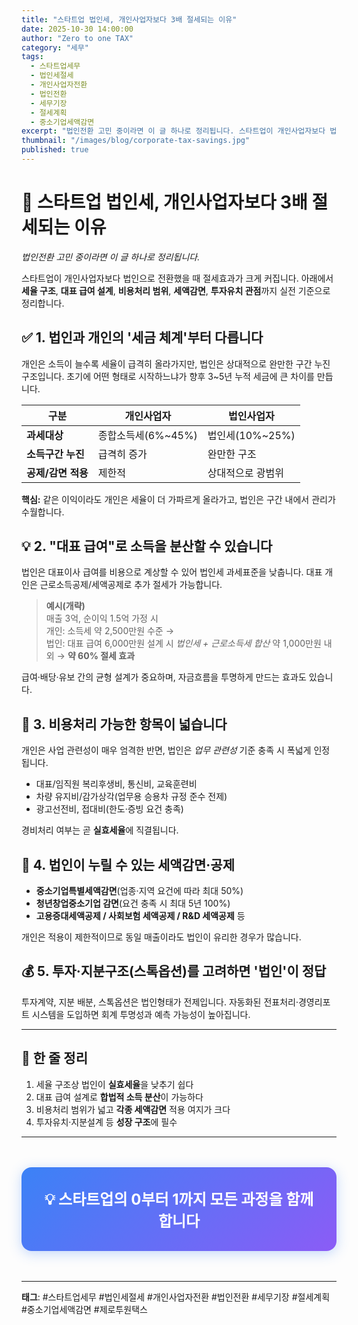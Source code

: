 ```yaml
---
title: "스타트업 법인세, 개인사업자보다 3배 절세되는 이유"
date: 2025-10-30 14:00:00
author: "Zero to one TAX"
category: "세무"
tags:
  - 스타트업세무
  - 법인세절세
  - 개인사업자전환
  - 법인전환
  - 세무기장
  - 절세계획
  - 중소기업세액감면
excerpt: "법인전환 고민 중이라면 이 글 하나로 정리됩니다. 스타트업이 개인사업자보다 법인으로 전환했을 때 세율 구조, 대표 급여 설계, 비용처리 범위, 세액감면까지 실전 기준으로 정리합니다."
thumbnail: "/images/blog/corporate-tax-savings.jpg"
published: true
---
```


# 🚀 스타트업 법인세, 개인사업자보다 3배 절세되는 이유

*법인전환 고민 중이라면 이 글 하나로 정리됩니다.*

스타트업이 개인사업자보다 법인으로 전환했을 때 절세효과가 크게 커집니다.
아래에서 **세율 구조**, **대표 급여 설계**, **비용처리 범위**, **세액감면**, **투자유치 관점**까지
실전 기준으로 정리합니다.

## ✅ 1. 법인과 개인의 '세금 체계'부터 다릅니다

개인은 소득이 늘수록 세율이 급격히 올라가지만, 법인은 상대적으로 완만한 구간 누진 구조입니다. 초기에 어떤 형태로 시작하느냐가 향후 3~5년 누적 세금에 큰 차이를 만듭니다.

| 구분 | 개인사업자 | 법인사업자 |
|------|------------|------------|
| **과세대상** | 종합소득세(6%~45%) | 법인세(10%~25%) |
| **소득구간 누진** | 급격히 증가 | 완만한 구조 |
| **공제/감면 적용** | 제한적 | 상대적으로 광범위 |

**핵심:** 같은 이익이라도 개인은 세율이 더 가파르게 올라가고, 법인은 구간 내에서 관리가 수월합니다.

## 💡 2. "대표 급여"로 소득을 분산할 수 있습니다

법인은 대표이사 급여를 비용으로 계상할 수 있어 법인세 과세표준을 낮춥니다. 대표 개인은 근로소득공제/세액공제로 추가 절세가 가능합니다.

> **예시(개략)**  
> 매출 3억, 순이익 1.5억 가정 시  
> 개인: 소득세 약 2,500만원 수준 →  
> 법인: 대표 급여 6,000만원 설계 시 *법인세 + 근로소득세 합산* 약 1,000만원 내외 → **약 60% 절세 효과**

급여·배당·유보 간의 균형 설계가 중요하며, 자금흐름을 투명하게 만드는 효과도 있습니다.

## 🧾 3. 비용처리 가능한 항목이 넓습니다

개인은 사업 관련성이 매우 엄격한 반면, 법인은 *업무 관련성* 기준 충족 시 폭넓게 인정됩니다.

- 대표/임직원 복리후생비, 통신비, 교육훈련비
- 차량 유지비/감가상각(업무용 승용차 규정 준수 전제)
- 광고선전비, 접대비(한도·증빙 요건 충족)

경비처리 여부는 곧 **실효세율**에 직결됩니다.

## 💸 4. 법인이 누릴 수 있는 세액감면·공제

- **중소기업특별세액감면**(업종·지역 요건에 따라 최대 50%)
- **청년창업중소기업 감면**(요건 충족 시 최대 5년 100%)
- **고용증대세액공제 / 사회보험 세액공제 / R&D 세액공제** 등

개인은 적용이 제한적이므로 동일 매출이라도 법인이 유리한 경우가 많습니다.

## 💰 5. 투자·지분구조(스톡옵션)를 고려하면 '법인'이 정답

투자계약, 지분 배분, 스톡옵션은 법인형태가 전제입니다. 자동화된 전표처리·경영리포트 시스템을 도입하면 회계 투명성과 예측 가능성이 높아집니다.

---

## 🧭 한 줄 정리

1. 세율 구조상 법인이 **실효세율**을 낮추기 쉽다
2. 대표 급여 설계로 **합법적 소득 분산**이 가능하다
3. 비용처리 범위가 넓고 **각종 세액감면** 적용 여지가 크다
4. 투자유치·지분설계 등 **성장 구조**에 필수

---

<div style="background: linear-gradient(135deg, #3B82F6, #8B5CF6); color: white; padding: 2rem; border-radius: 1rem; text-align: center; margin: 3rem 0; box-shadow: 0 4px 20px rgba(59, 130, 246, 0.3);">
  <h3 style="margin: 0; font-size: 1.5rem; font-weight: 700;">💡 스타트업의 0부터 1까지 모든 과정을 함께합니다</h3>
</div>

---

**태그**: #스타트업세무 #법인세절세 #개인사업자전환 #법인전환 #세무기장 #절세계획 #중소기업세액감면 #제로투원택스
